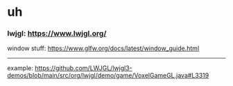 # uh

### lwjgl: https://www.lwjgl.org/

window stuff: https://www.glfw.org/docs/latest/window_guide.html

---

example: https://github.com/LWJGL/lwjgl3-demos/blob/main/src/org/lwjgl/demo/game/VoxelGameGL.java#L3319